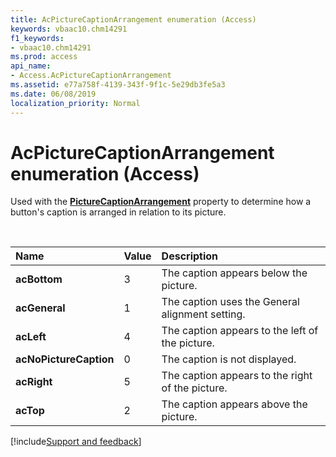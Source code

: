 ```yaml
---
title: AcPictureCaptionArrangement enumeration (Access)
keywords: vbaac10.chm14291
f1_keywords:
- vbaac10.chm14291
ms.prod: access
api_name:
- Access.AcPictureCaptionArrangement
ms.assetid: e77a758f-4139-343f-9f1c-5e29db3fe5a3
ms.date: 06/08/2019
localization_priority: Normal
---
```



# AcPictureCaptionArrangement enumeration (Access)

Used with the **[PictureCaptionArrangement](Access.CommandButton.PictureCaptionArrangement.md)** property to determine how a button's caption is arranged in relation to its picture.

<br/>

|Name|Value|Description|
|:-----|:-----|:-----|
|**acBottom**|3|The caption appears below the picture.|
|**acGeneral**|1|The caption uses the General alignment setting.|
|**acLeft**|4|The caption appears to the left of the picture.|
|**acNoPictureCaption**|0|The caption is not displayed.|
|**acRight**|5|The caption appears to the right of the picture.|
|**acTop**|2|The caption appears above the picture.|

[!include[Support and feedback](~/includes/feedback-boilerplate.md)]